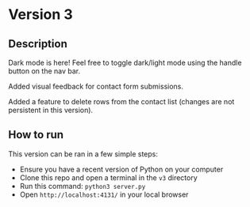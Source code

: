 # Version 3
## Description
Dark mode is here! Feel free to toggle dark/light mode using the handle button on the nav bar.

Added visual feedback for contact form submissions.

Added a feature to delete rows from the contact list (changes are not persistent in this version).

## How to run
This version can be ran in a few simple steps:

- Ensure you have a recent version of Python on your computer
- Clone this repo and open a terminal in the <code>v3</code> directory
- Run this command: <code>python3 server.py</code>
- Open <code>http://localhost:4131/</code> in your local browser
